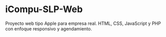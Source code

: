 # iCompu-SLP-Web
Proyecto web tipo Apple para empresa real. HTML, CSS, JavaScript y PHP con enfoque responsivo y agendamiento.
